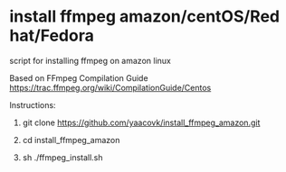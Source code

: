 # install ffmpeg amazon/centOS/Red hat/Fedora
script for installing ffmpeg on amazon linux

Based on FFmpeg Compilation Guide https://trac.ffmpeg.org/wiki/CompilationGuide/Centos

Instructions:

1. git clone https://github.com/yaacovk/install_ffmpeg_amazon.git

2. cd install_ffmpeg_amazon

3. sh ./ffmpeg_install.sh
